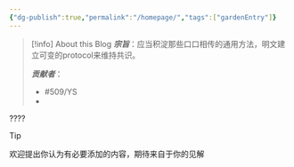 ```yaml
---
{"dg-publish":true,"permalink":"/homepage/","tags":["gardenEntry"]}
---
```



> [!info] About this Blog
> ***宗旨***：应当积淀那些口口相传的通用方法，明文建立可变的protocol来维持共识。
>   
> ***贡献者***：
> - #509/YS
> - 
> 

????

> [!tip] 
> 欢迎提出你认为有必要添加的内容，期待来自于你的见解